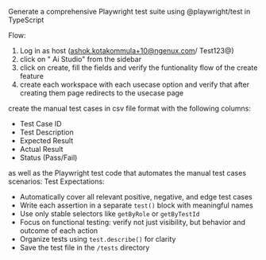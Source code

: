 Generate a comprehensive Playwright test suite using @playwright/test in TypeScript 


Flow:
1. Log in as host (ashok.kotakommula+10@ngenux.com/ Test123@)
2. click on " Ai Studio" from the sidebar
3. click on create, fill the fields and verify the funtionality flow of the create feature
4. create each workspace with each usecase option and verify that after creating them page redirects to the usecase page


create the manual test cases in csv file format with the following columns:
- Test Case ID
- Test Description
- Expected Result
- Actual Result
- Status (Pass/Fail)

as well as the Playwright test code that automates the manual test cases scenarios:
Test Expectations:
- Automatically cover all relevant positive, negative, and edge test cases
- Write each assertion in a separate `test()` block with meaningful names
- Use only stable selectors like `getByRole` or `getByTestId`
- Focus on functional testing: verify not just visibility, but behavior and outcome of each action
- Organize tests using `test.describe()` for clarity
- Save the test file in the `/tests` directory
